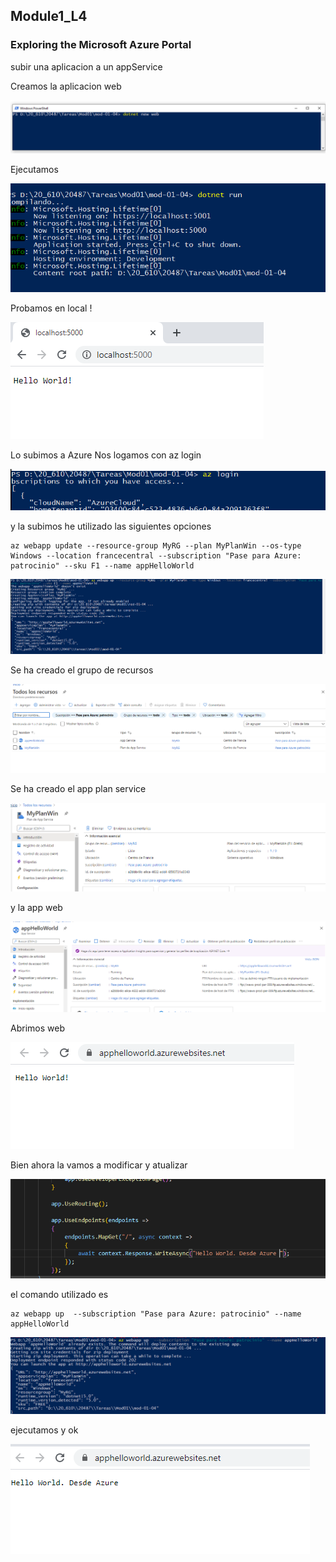 ## Module1_L4 

### Exploring the Microsoft Azure Portal




subir una aplicacion a un appService




Creamos la aplicacion web 

![c1](imagenes/c1.PNG)

Ejecutamos

![c1](imagenes/c2.PNG)

Probamos en local !

![c1](imagenes/c3.PNG)


Lo subimos a Azure
Nos logamos con az login

![c1](imagenes/c4.PNG)

y la subimos he utilizado las siguientes opciones  

```
az webapp update --resource-group MyRG --plan MyPlanWin --os-type Windows --location francecentral --subscription "Pase para Azure: patrocinio" --sku F1 --name appHelloWorld 
```

![c1](imagenes/c5.PNG)

Se ha creado el grupo de recursos 

![c1](imagenes/c6.PNG)

Se ha creado el app plan service 

![c1](imagenes/c7.PNG)

y la app web

![c1](imagenes/c8.PNG)

Abrimos web

![c1](imagenes/c9.PNG)

Bien ahora la vamos a modificar y atualizar

![c1](imagenes/c10.PNG)

el comando utilizado es 

```
az webapp up  --subscription "Pase para Azure: patrocinio" --name appHelloWorld
```

![c1](imagenes/c11.PNG)

ejecutamos y ok

![c1](imagenes/c12.PNG)


